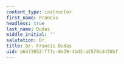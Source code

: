 ```yaml
---
content_type: instructor
first_name: Francis
headless: true
last_name: Dudas
middle_initial: ''
salutation: Dr.
title: Dr. Francis Dudas
uid: a6473952-ff7c-0e39-4bd3-a2579c4450bf
---
```

